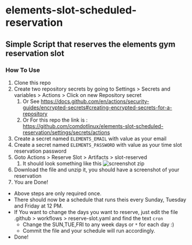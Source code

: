 # elements-slot-scheduled-reservation

## Simple Script that reserves the elements gym reservation slot

### How To Use
1. Clone this repo
1. Create two repository secrets by going to Settings > Secrets and variables > Actions > Click on new Repository secret
    1. Or See https://docs.github.com/en/actions/security-guides/encrypted-secrets#creating-encrypted-secrets-for-a-repository
    1. Or For this repo the link is : https://github.com/comdotlinux/elements-slot-scheduled-reservation/settings/secrets/actions
1. Create a secret named `ELEMENTS_EMAIL` with value as your email
1. Create a secret named `ELEMENTS_PASSWORD` with value as your time slot reservation password
1. Goto Actions > Reserve Slot > Artifacts > slot-reserved
    1. It should look something like this ![screenshot zip](./image.png) 
1. Download the file and unzip it, you should have a screenshot of your reservation
1. You are Done!

* Above steps are only required once.
* There should now be a schedule that runs theis every Sunday, Tuesday and Friday at 12 PM.
* If You want to change the days you want to reserve, just edit the file .github > workflows > reserve-slot.yaml and find the text `cron`
    * Change the SUN,TUE,FRI to any week days or `*` for each day :)
    * Commit the file and your schedule will run accordingly.
* Done!
